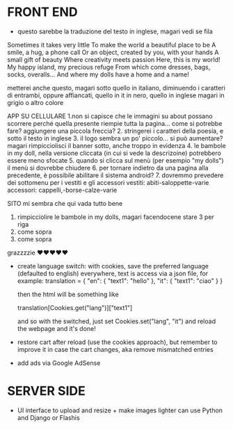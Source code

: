 # FRONT END

- questo sarebbe la traduzione del testo in inglese, magari vedi se fila

Sometimes it takes very little
To make the world a beautiful place to be
A smile, a hug, a phone call
Or an object, created by you, with your hands
A small gift of beauty
Where creativity meets passion
Here, this is my world!
My happy island, my precious refuge
From which come dresses, bags, socks, overalls...
And where my dolls have a home and a name!

metterei anche questo, magari sotto quello in italiano, diminuendo i caratteri di entrambi, oppure affiancati, quello in it in nero, quello in inglese magari in grigio o altro colore

APP SU CELLULARE
1.non si capisce che le immagini su about possano scorrere perché quella presente riempie tutta la pagina... come si potrebbe fare? aggiungere una piccola freccia? 2. stringerei i caratteri della poesia, e sotto il testo in inglese 3. il logo sembra un po' piccolo... si può aumentare? magari rimpicciolisci il banner sotto, anche troppo in evidenza 4. le bambole in my doll, nella versione cliccata (in cui si vede la descrizoine) potrebbero essere meno sfocate 5. quando si clicca sul menù (per esempio "my dolls") il menù si dovrebbe chiudere 6. per tornare indietro da una pagina alla precedente, è possibile abilitare il sistema android? 7. dovremmo prevedere dei sottomenu per i vestiti e gli accessori
vestiti: abiti-saloppette-varie
accessori: cappelli,-borse-calze-varie

SITO
mi sembra che qui vada tutto bene

1. rimpicciolire le bambole in my dolls, magari facendocene stare 3 per riga
2. come sopra
3. come sopra

grazzzzie ❤️❤️❤️❤️❤️

- create language switch:
  with cookies, save the preferred language (defaulted to english)
  everywhere, text is access via a json file, for example:
  translation = {
  "en": {
  "text1": "hello"
  },
  "it": {
  "text1": "ciao"
  }
  }

  then the html will be something like

  translation[Cookies.get("lang")]["text1"]

  and so with the switched, just set
  Cookies.set("lang", "it") and reload the webpage and it's done!

- restore cart after reload (use the cookies approach), but remember to improve it in case the cart changes, aka remove mismatched entries

- add ads via Google AdSense

# SERVER SIDE

- UI interface to upload and resize + make images lighter
  can use Python and Django or Flashis
